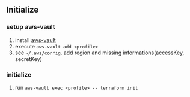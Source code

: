 ## Initialize
### setup aws-vault
1. install [aws-vault](https://github.com/99designs/aws-vault)
2. execute `aws-vault add <profile>`
3. see `~/.aws/config`. add region and missing informations(accessKey, secretKey)

### initialize
1. run `aws-vault exec <profile> -- terraform init`